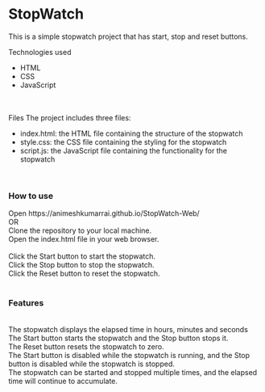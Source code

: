 # StopWatch
This is a simple stopwatch project that has start, stop and reset buttons.

Technologies used
<ul>
  <li>HTML</li>
    <li>CSS</li>
    <li>JavaScript</li>
</ul>
<br>
<br>Files
The project includes three files:
<ul>
  <li>index.html: the HTML file containing the structure of the stopwatch</li>
 <li>style.css: the CSS file containing the styling for the stopwatch</li>
 <li>script.js: the JavaScript file containing the functionality for the stopwatch</li>
</ul>
<br>
<h3>How to use</h3>
Open https://animeshkumarrai.github.io/StopWatch-Web/
<br>
OR
<br>
Clone the repository to your local machine.<br>
Open the index.html file in your web browser.<br><br>
Click the Start button to start the stopwatch.<br>
Click the Stop button to stop the stopwatch.<br>
Click the Reset button to reset the stopwatch.<br>
<br>
<h3>Features</h3>
<br>
The stopwatch displays the elapsed time in hours, minutes and seconds<br>
The Start button starts the stopwatch and the Stop button stops it.<br>
The Reset button resets the stopwatch to zero.<br>
The Start button is disabled while the stopwatch is running, and the Stop button is disabled while the stopwatch is stopped.<br>
The stopwatch can be started and stopped multiple times, and the elapsed time will continue to accumulate.<br>
